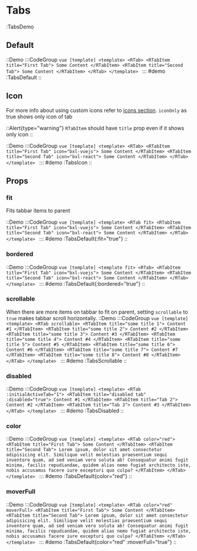 # Tabs

:TabsDemo

## Default

::Demo
  :::CodeGroup
    ```vue [template]
    <template>
    <RTab>
      <RTabItem title="First Tab">
        Some Content
      </RTabItem>
      <RTabItem title="Second Tab">
        Some Content
      </RTabItem>
    </RTab>
    </template>
    ```
  :::
#demo
  :TabsDefault
::

## Icon

For more info about using custom icons refer to [icons section](/customization#icons).
`iconOnly` as true shows only icon of tab

::Alert{type="warning"}
`RTabItem` should have `title` prop even if it shows only icon
::

::Demo
  :::CodeGroup
    ```vue [template]
    <template>
    <RTab>
      <RTabItem title="First Tab" icon="bxl-vuejs">
        Some Content
      </RTabItem>
      <RTabItem title="Second Tab" icon="bxl-react">
        Some Content
      </RTabItem>
    </RTab>
    </template>
    ```
  :::
#demo
  :TabsIcon
::

## Props

### fit

Fits tabbar items to parent

::Demo
  :::CodeGroup
    ```vue [template]
    <template>
    <RTab fit>
      <RTabItem title="First Tab" icon="bxl-vuejs">
        Some Content
      </RTabItem>
      <RTabItem title="Second Tab" icon="bxl-react">
        Some Content
      </RTabItem>
    </RTab>
    </template>
    ```
  :::
#demo
  :TabsDefault{:fit="true"}
::

### bordered
::Demo
  :::CodeGroup
    ```vue [template]
    <template fit>
    <RTab>
      <RTabItem title="First Tab" icon="bxl-vuejs">
        Some Content
      </RTabItem>
      <RTabItem title="Second Tab" icon="bxl-react">
        Some Content
      </RTabItem>
    </RTab>
    </template>
    ```
  :::
#demo
  :TabsDefault{:bordered="true"}
::

### scrollable
When there are more items on tabbar to fit on parent, setting `scrollable` to `true` makes tabbar scroll horizontally.
::Demo
  :::CodeGroup
    ```vue [template]
    <template>
    <RTab scrollable>
      <RTabItem title="some title 1"> Content #1 </RTabItem>
      <RTabItem title="some title 2"> Content #2 </RTabItem>
      <RTabItem title="some title 3"> Content #3 </RTabItem>
      <RTabItem title="some title 4"> Content #4 </RTabItem>
      <RTabItem title="some title 5"> Content #5 </RTabItem>
      <RTabItem title="some title 6"> Content #6 </RTabItem>
      <RTabItem title="some title 7"> Content #7 </RTabItem>
      <RTabItem title="some title 8"> Content #8 </RTabItem>
    </RTab>
    </template>
    ```
  :::
#demo
  :TabsScrollable
::

### disabled
::Demo
  :::CodeGroup
    ```vue [template]
    <template>
    <RTab :initialActiveTab="1">
      <RTabItem title="disabled tab" :disabled="true"> Content #1 </RTabItem>
      <RTabItem title="Tab 2"> Content #2 </RTabItem>
      <RTabItem title="Tab 3"> Content #3 </RTabItem>
    </RTab>
    </template>
    ```
  :::
#demo
  :TabsDisabled
::

### color

::Demo
  :::CodeGroup
    ```vue [template]
    <template>
    <RTab color="red">
      <RTabItem title="First Tab">
        Some Content
      </RTabItem>
      <RTabItem title="Second Tab">
        Lorem ipsum, dolor sit amet consectetur adipisicing elit. Similique velit molestias praesentium sequi inventore quam, ad sed veniam vero soluta ab! Consequatur animi fugit minima, facilis repudiandae, quidem alias nemo fugiat architecto iste, nobis accusamus facere iure excepturi quo culpa?
      </RTabItem>
    </RTab>
    </template>
    ```
  :::
#demo
  :TabsDefault{color="red"}
::

### moverFull
::Demo
  :::CodeGroup
    ```vue [template]
    <template>
    <RTab color="red" moverFull>
      <RTabItem title="First Tab">
        Some Content
      </RTabItem>
      <RTabItem title="Second Tab">
        Lorem ipsum, dolor sit amet consectetur adipisicing elit. Similique velit molestias praesentium sequi inventore quam, ad sed veniam vero soluta ab! Consequatur animi fugit minima, facilis repudiandae, quidem alias nemo fugiat architecto iste, nobis accusamus facere iure excepturi quo culpa?
      </RTabItem>
    </RTab>
    </template>
    ```
  :::
#demo
  :TabsDefault{color="red" :moverFull="true"}
::